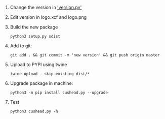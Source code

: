 1) Change the version in ['version.py'](./version.py)

2) Edit version in logo.xcf and logo.png

3) Build the new package

    `python3 setup.py sdist`

4) Add to git:

    `git add . && git commit -m 'new version' && git push origin master`

5) Upload to PYPI using twine

    `twine upload --skip-existing dist/*`

6) Upgrade package in machine:

    `python3 -m pip install cushead.py --upgrade`

7) Test

    `python3 cushead.py -h`

